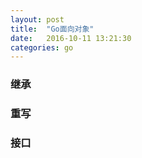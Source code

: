 ```yaml
---
layout: post
title:  "Go面向对象"
date:   2016-10-11 13:21:30
categories: go
---
```


### 继承

### 重写

### 接口

